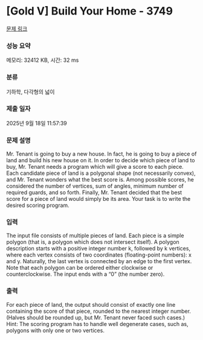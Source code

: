 # [Gold V] Build Your Home - 3749 

[문제 링크](https://www.acmicpc.net/problem/3749) 

### 성능 요약

메모리: 32412 KB, 시간: 32 ms

### 분류

기하학, 다각형의 넓이

### 제출 일자

2025년 9월 18일 11:57:39

### 문제 설명

<p>Mr. Tenant is going to buy a new house. In fact, he is going to buy a piece of land and build his new house on it. In order to decide which piece of land to buy, Mr. Tenant needs a program which will give a score to each piece. Each candidate piece of land is a polygonal shape (not necessarily convex), and Mr. Tenant wonders what the best score is. Among possible scores, he considered the number of vertices, sum of angles, minimum number of required guards, and so forth. Finally, Mr. Tenant decided that the best score for a piece of land would simply be its area. Your task is to write the desired scoring program. </p>

### 입력 

 <p>The input file consists of multiple pieces of land. Each piece is a simple polygon (that is, a polygon which does not intersect itself). A polygon description starts with a positive integer number k, followed by k vertices, where each vertex consists of two coordinates (floating-point numbers): x and y. Naturally, the last vertex is connected by an edge to the first vertex. Note that each polygon can be ordered either clockwise or counterclockwise. The input ends with a “0” (the number zero).</p>

### 출력 

 <p>For each piece of land, the output should consist of exactly one line containing the score of that piece, rounded to the nearest integer number. (Halves should be rounded up, but Mr. Tenant never faced such cases.) Hint: The scoring program has to handle well degenerate cases, such as, polygons with only one or two vertices. </p>

